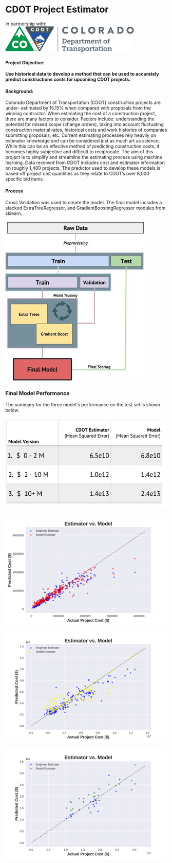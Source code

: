 <b>CDOT Project Estimator</b>
===========================

In partnership with:
![Cross Validation Process](images/cdot_logo.png)


#### Project Objective:
<b>Use historical data to develop a method that can be used to accurately predict constructions costs for upcoming CDOT projects.</b>

#### Background:
Colorado Department of Transportation
(CDOT) construction projects are under-
estimated by 15.15% when compared with
proposals from the winning contractor.
When estimating the cost of a construction
project, there are many factors to consider.
Factors include: understanding the
potential for missed scope (change orders),
taking into account fluctuating construction
material rates, historical costs and work
histories of companies submitting
proposals, etc.
Current estimating processes rely heavily on
estimator knowledge and can be considered
just as much art as science. While this can be
an effective method of predicting
construction costs, it becomes highly
subjective and difficult to reciprocate. The
aim of this project is to simplify and
streamline the estimating process using
machine learning.
Data received from CDOT includes cost and
estimator information on roughly 1,400
projects. The predictor used to develop
these models is based off project unit
quantities as they relate to CDOT’s over
8,000 specific bid items.

#### Process

Cross Validation was used to create the model. The final model includes a stacked ExtraTreeRegressor, and GradientBoostingRegressor modules from sklearn.

![Cross Validation Process](images/cross_val.jpg)

### Final Model Performance

The summary for the three model's performance on the test set is shown below.

![MSE Table](images/results.jpg)


![Model 1](images/1.png)


![Model 2](images/2.png)


![Model 3](images/3.png)
